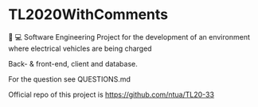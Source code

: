 # TL2020WithComments
:electric_plug: :computer:  Software Engineering Project for the development of an environment where electrical vehicles are being charged

Back- & front-end, client and database.  

For the question see QUESTIONS.md

Official repo of this project is https://github.com/ntua/TL20-33
